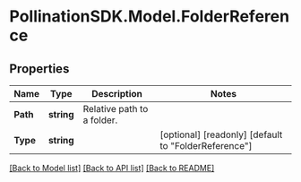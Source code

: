 
# PollinationSDK.Model.FolderReference

## Properties

Name | Type | Description | Notes
------------ | ------------- | ------------- | -------------
**Path** | **string** | Relative path to a folder. | 
**Type** | **string** |  | [optional] [readonly] [default to "FolderReference"]

[[Back to Model list]](../README.md#documentation-for-models)
[[Back to API list]](../README.md#documentation-for-api-endpoints)
[[Back to README]](../README.md)

